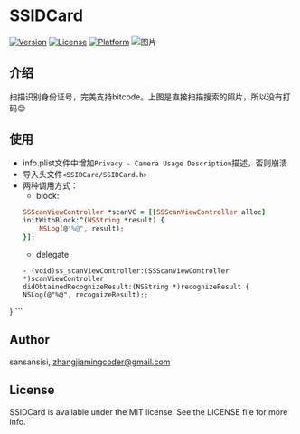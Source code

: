 # SSIDCard

[![Version](https://img.shields.io/cocoapods/v/SSIDCard.svg?style=flat)](https://cocoapods.org/pods/SSIDCard)
[![License](https://img.shields.io/cocoapods/l/SSIDCard.svg?style=flat)](https://cocoapods.org/pods/SSIDCard)
[![Platform](https://img.shields.io/cocoapods/p/SSIDCard.svg?style=flat)](https://cocoapods.org/pods/SSIDCard)
![图片](http://oarzzvu0u.bkt.clouddn.com/idcard.gif)

## 介绍
扫描识别身份证号，完美支持bitcode。上图是直接扫描搜索的照片，所以没有打码😊

## 使用
- info.plist文件中增加`Privacy - Camera Usage Description`描述，否则崩溃
- 导入头文件`<SSIDCard/SSIDCard.h>`
- 两种调用方式：
	- block:
	```ruby
	SSScanViewController *scanVC = [[SSScanViewController alloc] 
	initWithBlock:^(NSString *result) {
		NSLog(@"%@", result);
	}];
	```
	- delegate
	```
	- (void)ss_scanViewController:(SSScanViewController *)scanViewController
   didObtainedRecognizeResult:(NSString *)recognizeResult {
	NSLog(@"%@", recognizeResult);;
}
	```

## Author

sansansisi, zhangjiamingcoder@gmail.com

## License

SSIDCard is available under the MIT license. See the LICENSE file for more info.
